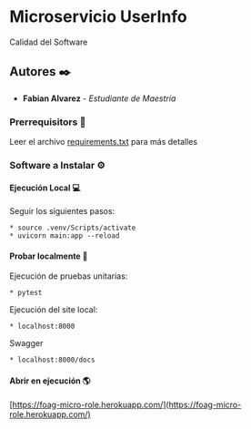 # Microservicio UserInfo

Calidad del Software

## Autores ✒️

* **Fabian Alvarez** - *Estudiante de Maestria* 


### Prerrequisitors 🔧

Leer el archivo [requirements.txt](https://github.com/foag1996/Micro-roleUsers/blob/main/requirements.txt) para más detalles

### Software a Instalar ⚙️

#### Ejecución Local 💻

Seguir los siguientes pasos:

```
* source .venv/Scripts/activate
* uvicorn main:app --reload
```

#### Probar localmente 🔎
Ejecución de pruebas unitarias:
```
* pytest
```

Ejecución del site local: 
```
* localhost:8000
```

Swagger
```
* localhost:8000/docs
```
#### Abrir en ejecución 🌎

[https://foag-micro-role.herokuapp.com/](https://foag-micro-role.herokuapp.com/)
